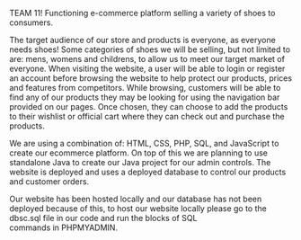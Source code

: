 TEAM 11!
Functioning e-commerce platform selling a variety of shoes to consumers. 

The target audience of our store and products is everyone, as everyone needs shoes! Some categories of shoes we will be selling, but not limited to are: mens, womens and childrens, to allow us to meet our target market of everyone. When visiting the website, a user will be able to login or register an account before browsing the website to help protect our products, prices and features from competitors. While browsing, customers will be able to find any of our products they may be looking for using the navigation bar provided on our pages. Once chosen, they can choose to add the products to their wishlist or official cart where they can check out and purchase the products. 

We are using a combination of: HTML, CSS, PHP, SQL, and JavaScript to create our ecommerce platform. On top of this we are planning to use standalone Java to create our Java project for our admin controls. The website is deployed and uses a deployed database to control our products and customer orders.

Our website has been hosted locally and our database has not been deployed because of this, to host our website locally please go to the dbsc.sql file in our code and run the blocks of SQL commands in PHPMYADMIN.
